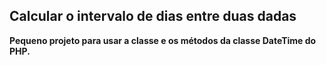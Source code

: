 ## Calcular o intervalo de dias entre duas dadas

**Pequeno projeto para usar a classe e os métodos da classe DateTime do PHP.**
